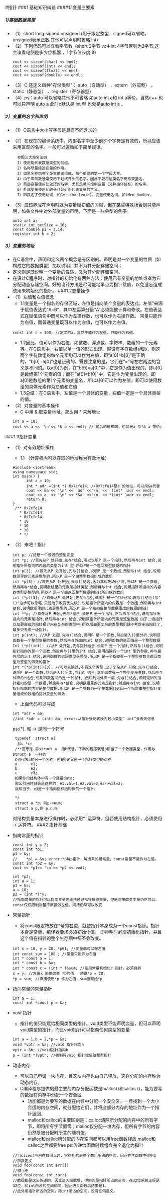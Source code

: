 #指针
###1 基础知识纠错
####1.1变量三要素 
##### 1)基础数据类型
* （1）short long signed unsigned (用于限定整型，signed可以省略，unsigned表示正数,其他可以声明时省略 int)
* （2）下列代码可以查看字节数（short 2字节  vc中int 4字节否则为2字节,这主演看电脑是多少位机器 ，1字节位长度 8）
    ```
    cout << sizeof(char) << endl;
    cout << sizeof(int) << endl;
    cout << sizeof(float) << endl;
    cout << sizeof(double) << endl;
    ```
* （3）C 还定义四种"存储类型"： auto（自动型） ，extern（外部型） ， static（静态型） ，register（寄存器型）
* （4）ps：auto 可以省略其他不可省略 如auto int  a和 int  a等价。当然c++ 也可以只声明 auto a 此时c默认是 int 型 也就是auto int a 。
##### 2）变量的名字和声明
* （1）C语言中大小写字母是具有不同含义的
* （2）在现在的编译系统中，内部名字中至少前31个字符是有效的，所以应该采用直观的名字。一般可以遵循如下简单规律。
    
  ```
    参照三大命名法则
    1）使用能代表数据类型的前缀。
    2）名称尽量接近变量的作用。
    3）如果名称由多个英文单词组成，每个单词的第一个字母大写。
    4）由于库函数通常使用下划线开头的名字，因此不要将这类名字用作变量名。
    5）局部变量使用比较短的名字，尤其是循环控制变量（又称循环位标）的名字。
    6）外部变量使用比较长且贴近所代表变量的含义。
    7）函数名字使用动词，如Get_char(void)。变量使用名词，如iMen_Number。
    ```
* （3）应该养成在声明时就为变量赋初值的习惯，但在某些特殊场合则只能声明，如头文件中对外部变量的声明，下面是一些典型的例子。
    ```
  auto int a;
  static int getSize = 10;
  const double pi = 3.14;
  register int b = 2; 
    ```
##### 3）变量的地址
* 在C语言中，声明和定义两个概念是有区别的。声明是对一个变量的性质（如构成它的数据类型）加以说明，并不为其分配存储空间；
* 定义则是既说明一个变量的性质，又为其分配存储空间。
* 在设计C程序时，对指针的初始化有两种方法：使用已有变量的地址或者为它分配动态存储空间。好的设计方法是尽可能地早点为指针赋值，以免遗忘造成使用未初始化的指针。
###1.2变量操作
*  （1）左值和右值概念
    * 1.1变量是一个指名的存储区域，左值是指向某个变量的表达式。左值”来源于赋值表达式“A=B”，其中左运算分量“A”必须能被计算和修改。左值表达式在赋值语句中既可以作为左操作数，也可以作为右操作数。
    常量只能作为右值，而普通变量既可以作为左值，也可以作为右值。
    ``` 
   const int a = 100; //定义的a，显然不能作为左值，只能作为右值。
    ```
    * 1.2因此，值可以作为右值，如整数、浮点数、字符串、数组的一个元素等。在C语言中，右值以单一值的形式出现。假设有字符数组a和b，则这两个字符数组的每个元素均可以作为右值，即“a[0]=b[0]”是正确的，“b[0]=a[0]”也是正确的。需要注意的是，它们在“=”号左右两边的含义是不同的。以a[0]为例，在“b[0]=a[0]”中，它是作为值出现的，即a[0]是数组第1个元素的值；而在“a[0]=b[0]”中，它是作为变量出现的，即a[0]是数组的第1个元素的变量名，所以a[0]可以作为左值。即可以使用数组的具体元素作为左值和右值
    * 1.3总结：在C语言中，左值是一个具体的变量，右值一定是一个具体类型的值。
* （2）对变量的基本操作
    * C 中用 & 取变量地址，那么用 * 来解地址
    ```
  int a = 10;
  cout << a << '\n'<< *& a << endl; // 前后的值相同，也就是a 与*& a 等价;
    ```
###1.3指针变量
* （1）对有效地址操作
    * 1.1 （计算机内可以存取的地址称为有效地址）
    ``` 
  #include <iostream>
  using namespace std;
  int main() {
          int a = 10;
          int * adr =(int *) 0x7cfe14; //0x7cfe14是a 的地址，可以用&a代替
          cout << &a << '\n' <<  adr <<'\n' <<  (int* )adr << endl;
          cout << a  << '\n' << *&a  <<'\n' << *(int* )adr << endl; 
          return 0;
  }
     /** 0x7cfe14
       * 0x7cfe14
       * 0x7cfe14
       * 10
       * 10
       * 10
       * */
    ```
* （2）来吧！指针
    ```
  int p; //这是一个普通的整型变量
  int *p; //首先从P 处开始,先与*结合,所以说明P 是一个指针,然后再与int 结合,说明指针所指向的内容的类型为int 型.所以P是一个返回整型数据的指针
  int p[3]; //首先从P 处开始,先与[]结合,说明P 是一个数组,然后与int 结合,说明数组里的元素是整型的,所以P 是一个由整型数据组成的数组
  int *p[3]; //首先从P 处开始,先与[]结合,因为其优先级比*高,所以P 是一个数组,然后再与*结合,说明数组里的元素是指针类型,然后再与int 结合,说明指针所指向的内容的类型是整型的,所以P 是一个由返回整型数据的指针所组成的数组
  int (*p)[3]; //首先从P 处开始,先与*结合,说明P 是一个指针然后再与[]结合(与"()"这步可以忽略,只是为了改变优先级),说明指针所指向的内容是一个数组,然后再与int 结合,说明数组里的元素是整型的.所以P 是一个指向由整型数据组成的数组的指针
  int **p; //首先从P 开始,先与*结合,说是P 是一个指针,然后再与*结合,说明指针所指向的元素是指针,然后再与int 结合,说明该指针所指向的元素是整型数据.由于二级指针以及更高级的指针极少用在复杂的类型中,所以后面更复杂的类型我们就不考虑多级指针了,最多只考虑一级指针.
  int p(int); //从P 处起,先与()结合,说明P 是一个函数,然后进入()里分析,说明该函数有一个整型变量的参数,然后再与外面的int 结合,说明函数的返回值是一个整型数据
  Int (*p)(int); //从P 处开始,先与指针结合,说明P 是一个指针,然后与()结合,说明指针指向的是一个函数,然后再与()里的int 结合,说明函数有一个int 型的参数,再与最外层的int 结合,说明函数的返回类型是整型,所以P 是一个指向有一个整型参数且返回类型为整型的函数的指针
  int *(*p(int))[3]; //可以先跳过,不看这个类型,过于复杂从P 开始,先与()结合,说明P 是一个函数,然后进入()里面,与int 结合,说明函数有一个整型变量参数,然后再与外面的*结合,说明函数返回的是一个指针,,然后到最外面一层,先与[]结合,说明返回的指针指向的是一个数组,然后再与*结合,说明数组里的元素是指针,然后再与int 结合,说明指针指向的内容是整型数据.所以P 是一个参数为一个整数据且返回一个指向由整型指针变量组成的数组的指针变量的函数.
     ```
    * 上面代码可以写成
    ``` 
  int *adr = &a;
  //int *adr = (int) &a; error:从指针强制转换为较小类型“ int”会丢失信息
    ```
  ps:(*). 和 -> 是同一个符号
   ```
    typedef  struct a{
     }b，*c;
    /**意思是 将struct a  用b代替，下面的程序就是b相当于一个数据类型，作用与struct a  一样的
    C也代表a的另一个名称，但是C定义是一个指针类型的别称
    a      e1;
    b      e2;
    c      e3;
    如果你的结构体中有一个变量data;
    那么引用时就会是这样的：e1.val=1,e2.val=2;e3->val=3;
    就相当于，e3是一个指向这种结构体的一个指针。

    */
    struct a *p，则p->num;
    struct a p,则 p.num;
   ```
   对结构变量本身进行操作时，必须用“.”运算符。但若使用结构指针，必须使用 -> 运算符。
###2 指针基础
 * 指向常量的指针 
    ```
    const int y = 2;
    const int *p1;
    p1 = &y;
    //    *p1 = &y; error:*p解p指针，解出来的是常量，const常量不能作为左值。
    const int *p2 = &y;
    cout << *p1<< '\n'<< *p2 << endl;
   
    int *p2;
    int a = 1;
    p1 = &a;
    a = 10;
    p2 = (int *)*y;
    //指向常量的指针可以指向变量但无法通过指针操作变量，但是间接改变变量仍然可以， const仅仅限制常量不直接做左值，间接仍然可以改变
    ```
  * 常量指针
     * 将const限定符放在*号的右边，就使指针本身成为一个const指针。指针本身是常量，编译器要求必须初始化值，
       即声明时必须初始化指针，并且这个值在指针的整个生存期中都不会改变。
   
    ```
    int x = 10, y = 20, *p01; //变量都可以做左值
    int const sum = 100 ; //常量只能作为右值
    int * const a = 1;
    int * const b = &x;
    int * const c = (int * )&sum; //使用常量初始化c 指针，必须强转
    x = y; //左值x 间接改变 *b的值， 使得*b = 20;
    *p = sum; //直接使用*p 作为左值，sum值赋给*p
    ``` 
* 指向常量的常量指针
    ``` 
  int a = 1;
  const int *const p = &a; 
    ```
* void 指针 
    * 指针的值只能赋给相同类型的指针。void类型不能声明变量，但可以声明void类型的指针，而且void指针可以指向任何类型的变量
    ```
  int a = 1,b = 2,*p = &a;
  void *vptr = &a; //void 指针指向a
  vptr = &b; //void指针指向b
  p = (int *)vptr; //强制将void 指针赋值给整型指针
    ``` 
 * 动态内存
   * 可以自己申请一块内存，且这块内存也由自己释放，这样分配的内存称为动态内存。
   * C编译程序提供的最主要的内存分配函数是malloc()和calloc ()，能为要写的数据在内存中分配一个安全区
        * 功能都是为要写的数据在内存中分配一个安全区。一旦找到一个大小合适的内存空间，就分配给它们，并将这部分内存的地址作为一个指针返回.
        * malloc和calloc的主要区别是：calloc清除所分配的内存中的所有字节，即将所有字节置零；malloc仅分配一块内存，但所有字节的内容仍然是被分配时所含的随机值。
        * malloc和calloc所分配的内存空间都可以用free函数释放,malloc和calloc之后都要free
    ps:传递给函数时数组会完全退化为指针
    ``` 
   //当sizeof应用在数组上时，它得到的是整个数组所占的空间，因此在主函数中得到3
   //函数定义
   void foo(const int arr[]) 
   //相当于
   void foo(const int *arr) 
   //数组都是这么传递的，因此进入函数后，得到的是指针所占的空间，在32位系统正好是32位，和int所占的空间相同，因此进入函数后结果是1。
    //此外用指针所占的空间，除int所占的空间，没有任何意义。
    ```
